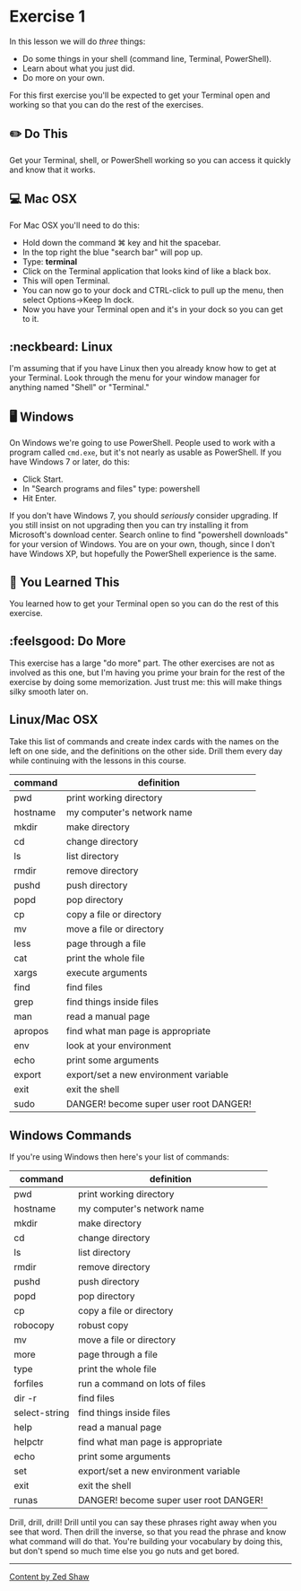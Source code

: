 # Exercise 1

In this lesson we will do _three_ things:

* Do some things in your shell (command line, Terminal, PowerShell).
* Learn about what you just did.
* Do more on your own.

For this first exercise you'll be expected to get your Terminal open and working so that you can do the rest of the exercises.

## :pencil2: Do This

Get your Terminal, shell, or PowerShell working so you can access it quickly and know that it works.

## :computer: Mac OSX

For Mac OSX you'll need to do this:

* Hold down the command ⌘ key and hit the spacebar.
* In the top right the blue "search bar" will pop up.
* Type: **terminal**
* Click on the Terminal application that looks kind of like a black box.
* This will open Terminal.
* You can now go to your dock and CTRL-click to pull up the menu, then select Options->Keep In dock.
* Now you have your Terminal open and it's in your dock so you can get to it.

## :neckbeard: Linux

I'm assuming that if you have Linux then you already know how to get at your Terminal. Look through the menu for your window manager for anything named "Shell" or "Terminal."

## 🖥 Windows

On Windows we're going to use PowerShell. People used to work with a program called `cmd.exe`, but it's not nearly as usable as PowerShell. If you have Windows 7 or later, do this:

* Click Start.
* In "Search programs and files" type: powershell
* Hit Enter.

If you don't have Windows 7, you should _seriously_ consider upgrading. If you still insist on not upgrading then you can try installing it from Microsoft's download center. Search online to find "powershell downloads" for your version of Windows. You are on your own, though, since I don't have Windows XP, but hopefully the PowerShell experience is the same.

## :memo: You Learned This

You learned how to get your Terminal open so you can do the rest of this exercise.

## :feelsgood: Do More

This exercise has a large "do more" part. The other exercises are not as involved as this one, but I'm having you prime your brain for the rest of the exercise by doing some memorization. Just trust me: this will make things silky smooth later on.

## Linux/Mac OSX

Take this list of commands and create index cards with the names on the left on one side, and the definitions on the other side. Drill them every day while continuing with the lessons in this course.

command | definition
--------|-----------
pwd | print working directory
hostname | my computer's network name
mkdir | make directory
cd | change directory
ls | list directory
rmdir | remove directory
pushd | push directory
popd | pop directory
cp | copy a file or directory
mv | move a file or directory
less | page through a file
cat | print the whole file
xargs | execute arguments
find | find files
grep | find things inside files
man | read a manual page
apropos | find what man page is appropriate
env | look at your environment
echo | print some arguments
export | export/set a new environment variable
exit | exit the shell
sudo | DANGER! become super user root DANGER!

## Windows Commands

If you're using Windows then here's your list of commands:

command | definition
--------|-----------
pwd | print working directory
hostname | my computer's network name
mkdir | make directory
cd | change directory
ls | list directory
rmdir | remove directory
pushd | push directory
popd | pop directory
cp | copy a file or directory
robocopy | robust copy
mv | move a file or directory
more | page through a file
type | print the whole file
forfiles | run a command on lots of files
dir -r | find files
select-string | find things inside files
help | read a manual page
helpctr | find what man page is appropriate
echo | print some arguments
set | export/set a new environment variable
exit | exit the shell
runas | DANGER! become super user root DANGER!

Drill, drill, drill! Drill until you can say these phrases right away when you see that word. Then drill the inverse, so that you read the phrase and know what command will do that. You're building your vocabulary by doing this, but don't spend so much time else you go nuts and get bored.

-----
[Content by Zed Shaw](https://learncodethehardway.org/)